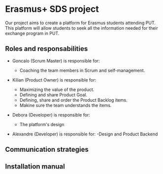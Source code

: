 # Erasmus+ SDS project
Our project aims to create a platform for Erasmus students attending PUT. This platform will allow students to seek all the information needed for their exchange program in PUT.

## Roles and responsabilities 

- Goncalo (Scrum Master) is responsible for:
  - Coaching the team members in Scrum and self-management.

- Kilian (Product Owner) is responsible for:
  - Maximizing the value of the product.
  - Defining and share Product Goal.
  - Defining, share and order the Product Backlog items.
  - Makine sure the team understands the items.

- Debora (Developer) is responsible for:
  - The platform's design

- Alexandre (Developer) is responsible for:
  -Design and Product Backend

## Communication strategies


## Installation manual
